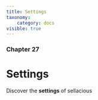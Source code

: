 ```yaml
---
title: Settings
taxonomy:
    category: docs
visible: true
---
```


### Chapter 27

# Settings

Discover the **settings** of sellacious 